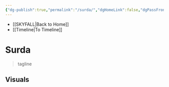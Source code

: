 ```yaml
---
{"dg-publish":true,"permalink":"/surda/","dgHomeLink":false,"dgPassFrontmatter":false}
---
```


- [[SKYFALL|Back to Home]]
- [[Timeline|To Timeline]]

# Surda
>tagline


## Visuals
